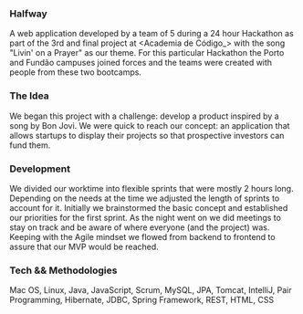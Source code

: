 ### Halfway



A web application developed by a team of 5 during a 24 hour Hackathon as part of the 3rd and final project at <Academia de Código_> with the song "Livin' on a Prayer" as our theme.
For this particular Hackathon the Porto and Fundão campuses joined forces and the teams were created with people from these two bootcamps. 



### The Idea
 


We began this project with a challenge: develop a product inspired by a song by Bon Jovi. We were quick to reach our concept: an application that allows startups to display their projects so that prospective investors can fund them.



### Development



We divided our worktime into flexible sprints that were mostly 2 hours long. Depending on the needs at the time we adjusted the length of sprints to account for it.
Initially we brainstormed the basic concept and established our priorities for the first sprint. As the night went on we did meetings to stay on track and be aware of where everyone (and the project) was. Keeping with the Agile mindset we flowed from backend to frontend to assure that our MVP would be reached.



### Tech && Methodologies 



Mac OS, Linux, Java, JavaScript, Scrum, MySQL, JPA, Tomcat, IntelliJ, Pair Programming, Hibernate, JDBC, Spring Framework, REST, HTML, CSS
